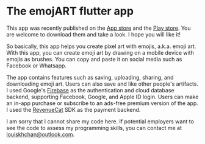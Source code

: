# The emojART flutter app

This app was recently published on the [App store](https://apps.apple.com/us/app/emojart/id1632243774) and the [Play store](https://play.google.com/store/apps/details?id=com.navonapps.emojart). You are welcome to download them and take a look. I hope you will like it!

So basically, this app helps you create pixel art with emojis, a.k.a. emoji art. With this app, you can create emoji art by drawing on a mobile device with emojis as brushes. You can copy and paste it on social media such as Facebook or Whatsapp.

The app contains features such as saving, uploading, sharing, and downloading emoji art. Users can also save and like other people's artifacts. I used Google's [Firebase](https://firebase.google.com/) as the authentication and cloud database backend, supporting Facebook, Google, and Apple ID login. Users can make an in-app purchase or subscribe to an ads-free premium version of the app. I used the [RevenueCat](https://www.revenuecat.com/) SDK as the payment backend.

I am sorry that I cannot share my code here. If potential employers want to see the code to assess my programming skills, you can contact me at louiskhchan@outlook.com.

